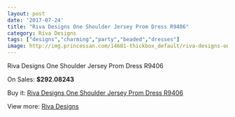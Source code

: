 ```yaml
---
layout: post
date: '2017-07-24'
title: "Riva Designs One Shoulder Jersey Prom Dress R9406"
category: Riva Designs
tags: ["designs","charming","party","beaded","dresses"]
image: http://img.princessan.com/14681-thickbox_default/riva-designs-one-shoulder-jersey-prom-dress-r9406.jpg
---
```

Riva Designs One Shoulder Jersey Prom Dress R9406

On Sales: **$292.08243**
<a href="https://www.princessan.com/en/riva-designs/6873-riva-designs-one-shoulder-jersey-prom-dress-r9406.html"><amp-img layout="responsive" width="600" height="600" src="//img.princessan.com/14681-thickbox_default/riva-designs-one-shoulder-jersey-prom-dress-r9406.jpg" alt="Riva Designs One Shoulder Jersey Prom Dress R9406 0" /></a>
<a href="https://www.princessan.com/en/riva-designs/6873-riva-designs-one-shoulder-jersey-prom-dress-r9406.html"><amp-img layout="responsive" width="600" height="600" src="//img.princessan.com/14684-thickbox_default/riva-designs-one-shoulder-jersey-prom-dress-r9406.jpg" alt="Riva Designs One Shoulder Jersey Prom Dress R9406 1" /></a>
<a href="https://www.princessan.com/en/riva-designs/6873-riva-designs-one-shoulder-jersey-prom-dress-r9406.html"><amp-img layout="responsive" width="600" height="600" src="//img.princessan.com/14683-thickbox_default/riva-designs-one-shoulder-jersey-prom-dress-r9406.jpg" alt="Riva Designs One Shoulder Jersey Prom Dress R9406 2" /></a>
<a href="https://www.princessan.com/en/riva-designs/6873-riva-designs-one-shoulder-jersey-prom-dress-r9406.html"><amp-img layout="responsive" width="600" height="600" src="//img.princessan.com/14682-thickbox_default/riva-designs-one-shoulder-jersey-prom-dress-r9406.jpg" alt="Riva Designs One Shoulder Jersey Prom Dress R9406 3" /></a>

Buy it: [Riva Designs One Shoulder Jersey Prom Dress R9406](https://www.princessan.com/en/riva-designs/6873-riva-designs-one-shoulder-jersey-prom-dress-r9406.html "Riva Designs One Shoulder Jersey Prom Dress R9406")

View more: [Riva Designs](https://www.princessan.com/en/54-riva-designs "Riva Designs")